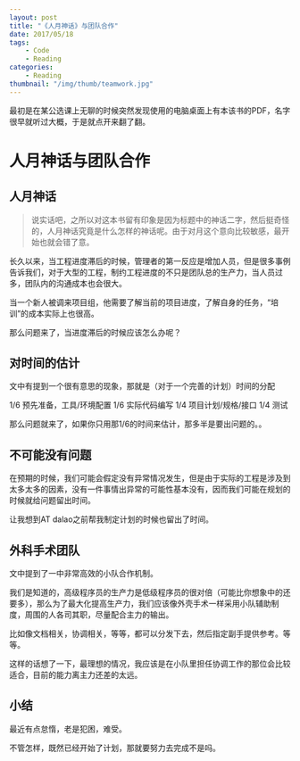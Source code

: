 ```yaml
---
layout: post
title: "《人月神话》与团队合作"
date: 2017/05/18
tags:
    - Code
    - Reading
categories:
    - Reading
thumbnail: "/img/thumb/teamwork.jpg"
---
```


最初是在某公选课上无聊的时候突然发现使用的电脑桌面上有本该书的PDF，名字很早就听过大概，于是就点开来翻了翻。

<!--more-->

# 人月神话与团队合作

## 人月神话
> 说实话吧，之所以对这本书留有印象是因为标题中的神话二字，然后挺奇怪的，人月神话究竟是什么怎样的神话呢。由于对月这个意向比较敏感，最开始也就会错了意。

长久以来，当工程进度滞后的时候，管理者的第一反应是增加人员，但是很多事例告诉我们，对于大型的工程，制约工程进度的不只是团队总的生产力，当人员过多，团队内的沟通成本也会很大。

当一个新人被调来项目组，他需要了解当前的项目进度，了解自身的任务，“培训”的成本实际上也很高。

那么问题来了，当进度滞后的时候应该怎么办呢？


## 对时间的估计

文中有提到一个很有意思的现象，那就是（对于一个完善的计划）时间的分配
> 
1/6  预先准备，工具/环境配置
1/6  实际代码编写
1/4  项目计划/规格/接口
1/4  测试

那么问题就来了，如果你只用那1/6的时间来估计，那多半是要出问题的。。

## 不可能没有问题

在预期的时候，我们可能会假定没有异常情况发生，但是由于实际的工程是涉及到太多太多的因素，没有一件事情出异常的可能性基本没有，因而我们可能在规划的时候就给问题留出时间。

让我想到AT dalao之前帮我制定计划的时候也留出了时间。

## 外科手术团队

文中提到了一中非常高效的小队合作机制。

我们是知道的，高级程序员的生产力是低级程序员的很对倍（可能比你想象中的还要多），那么为了最大化提高生产力，我们应该像外壳手术一样采用小队辅助制度，周围的人各司其职，尽量配合主力的输出。

比如像文档相关，协调相关，等等，都可以分发下去，然后指定副手提供参考。等等。

这样的话想了一下，最理想的情况，我应该是在小队里担任协调工作的那位会比较适合，目前的能力离主力还差的太远。

## 小结

最近有点怠惰，老是犯困，难受。

不管怎样，既然已经开始了计划，那就要努力去完成不是吗。